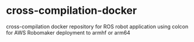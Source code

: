 # cross-compilation-docker
cross-compilation docker repository for ROS robot application using colcon for AWS Robomaker deployment to armhf or arm64
